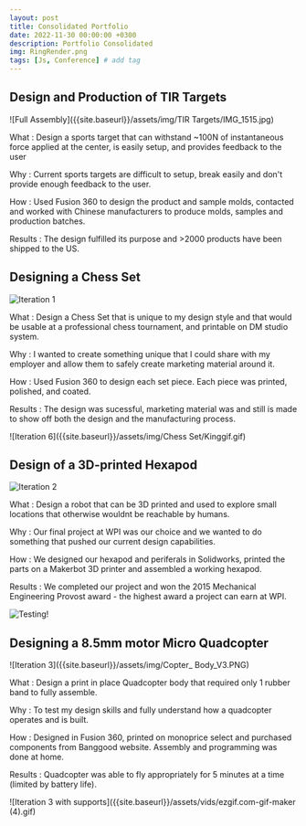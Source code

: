 ```yaml
---
layout: post
title: Consolidated Portfolio
date: 2022-11-30 00:00:00 +0300
description: Portfolio Consolidated
img: RingRender.png
tags: [Js, Conference] # add tag
---
```


## Design and Production of TIR Targets

![Full Assembly]({{site.baseurl}}/assets/img/TIR Targets/IMG_1515.jpg)

What : Design a sports target that can withstand ~100N of instantaneous force applied at the center, is easily setup, and provides feedback to the user

Why : Current sports targets are difficult to setup, break easily and don't provide enough feedback to the user.

How : Used Fusion 360 to design the product and sample molds, contacted and worked with Chinese manufacturers to produce molds, samples and production batches.

Results : The design fulfilled its purpose and >2000 products have been shipped to the US.

## Designing a Chess Set
![Iteration 1]({{site.baseurl}}/assets/img/ChessSetGold.jpg)

What : Design a Chess Set that is unique to my design style and that would be usable at a professional chess tournament, and printable on DM studio system.

Why : I wanted to create something unique that I could share with my employer and allow them to safely create marketing material around it.

How : Used Fusion 360 to design each set piece. Each piece was printed, polished, and coated.

Results : The design was sucessful, marketing material was and still is made to show off both the design and the manufacturing process.

![Iteration 6]({{site.baseurl}}/assets/img/Chess Set/Kinggif.gif)

## Design of a 3D-printed Hexapod

 ![Iteration 2]({{site.baseurl}}/assets/img/Final_Render.png)

What : Design a robot that can be 3D printed and used to explore small locations that otherwise wouldnt be reachable by humans.

Why : Our final project at WPI was our choice and we wanted to do something that pushed our current design capabilities.

How : We designed our hexapod and periferals in Solidworks, printed the parts on a Makerbot 3D printer and assembled a working hexapod.

Results : We completed our project and won the 2015 Mechanical Engineering Provost award - the highest award a project can earn at WPI.


![Testing!]({{site.baseurl}}/assets/vids/Testing.gif)

## Designing a 8.5mm motor Micro Quadcopter

![Iteration 3]({{site.baseurl}}/assets/img/Copter_ Body_V3.PNG)

What : Design a print in place Quadcopter body that required only 1 rubber band to fully assemble.

Why : To test my design skills and fully understand how a quadcopter operates and is built.

How : Designed in Fusion 360, printed on monoprice select and purchased components from Banggood website. Assembly and programming was done at home.

Results : Quadcopter was able to fly appropriately for 5 minutes at a time (limited by battery life).


![Iteration 3 with supports]({{site.baseurl}}/assets/vids/ezgif.com-gif-maker (4).gif)
